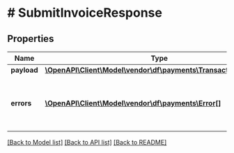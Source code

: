 # # SubmitInvoiceResponse

## Properties

Name | Type | Description | Notes
------------ | ------------- | ------------- | -------------
**payload** | [**\OpenAPI\Client\Model\vendor\df\payments\TransactionReference**](TransactionReference.md) |  | [optional]
**errors** | [**\OpenAPI\Client\Model\vendor\df\payments\Error[]**](Error.md) | A list of error responses returned when a request is unsuccessful. | [optional]

[[Back to Model list]](../../README.md#models) [[Back to API list]](../../README.md#endpoints) [[Back to README]](../../README.md)
